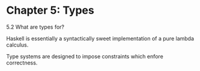 # Chapter 5: Types

5.2 What are types for?

Haskell is essentially a syntactically sweet implementation of a pure lambda calculus.

Type systems are designed to impose constraints which enfore correctness.
